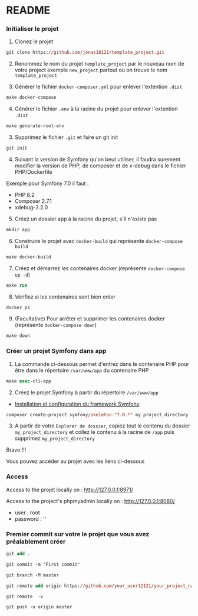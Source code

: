 # README

### Initialiser le projet

1) Clonez le projet

```ps
git clone https://github.com/jonas18121/template_project.git
```

2) Renommez le nom du projet `template_project` par le nouveau nom de votre project exemple `new_project` partout ou on trouve le nom `template_project`

3) Générer le fichier `docker-composer.yml` pour enlever l'extention `.dist`

```ps
make docker-compose
```

4) Générer le fichier `.env` à la racine du projet pour enlever l'extention `.dist`

```ps
make generate-root-env
```

3) Supprimez le fichier `.git` et faire un git init

```ps
git init
```

4) Suivant la version de Symfony qu'on beut utiliser, il faudra surement modifier la version de PHP, de composer et de x-debug dans le fichier PHP/Dockerfile

Exemple pour Symfony 7.0 il faut :

- PHP 8.2
- Composer 2.7.1 
- xdebug-3.2.0 

5) Créez un dossier app à la racine du projet, s'il n'existe pas

```ps
mkdir app
```

6) Construire le projet avec `docker-build` qui représente `docker-compose build`

```ps
make docker-build
```

7) Créez et démarrez les contenaires docker (représente `docker-compose up -d`)

```ps
make run
```

8) Vérifiez si les contenaires sont bien créer

```ps
docker ps
```

9) (Facultative) Pour arrêter et supprimer les contenaires docker (représente `docker-compose down`)

```ps
make down
```

### Créer un projet Symfony dans app

1) La commande ci-dessous permet d'entrez dans le contenaire PHP pour être dans le répertoire `/var/www/app` du contenaire PHP

```ps
make exec-cli-app
```

2) Créez le projet Symfony à partir du répertoire `/var/www/app`

- [Installation et configuration du framework Symfony](https://symfony.com/doc/current/setup.html)

```ps
composer create-project symfony/skeleton:"7.0.*" my_project_directory
```

3) A partir de votre `Explorer de dossier`, copiez tout le contenu du dossier `my_project_directory` et collez le contenu à la racine de `/app` puis supprimez `my_project_directory`

Bravo !!! 

Vous pouvez accéder au projet avec les liens ci-dessous

### Access

Access to the projet locally on : http://127.0.0.1:8971/

Access to the project's phpmyadmin locally on : http://127.0.0.1:8080/
- user : root
- password : ''

### Premier commit sur votre le projet que vous avez préalablement créer

```ps
git add .

git commit -m "First commit"

git branch -M master

git remote add origin https://github.com/your_user12121/your_project_name.git

git remote  -v

git push -u origin master
```